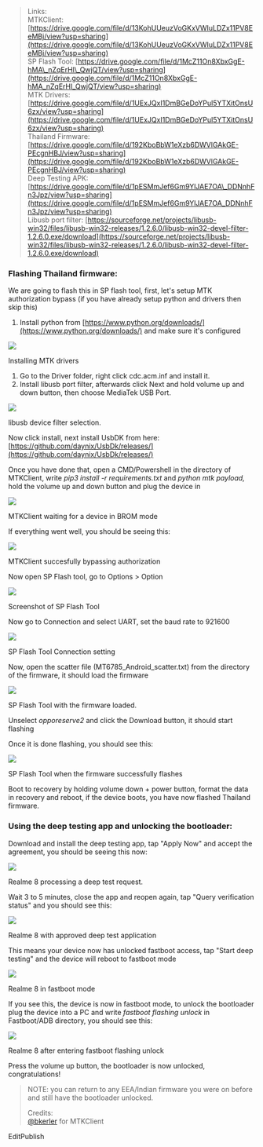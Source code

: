   
>   
> Links:  
> MTKClient: [https://drive.google.com/file/d/13KohUUeuzVoGKxVWIuLDZx11PV8EeMBj/view?usp=sharing](https://drive.google.com/file/d/13KohUUeuzVoGKxVWIuLDZx11PV8EeMBj/view?usp=sharing)  
> SP Flash Tool: [https://drive.google.com/file/d/1McZ11On8XbxGgE-hMA\_nZqErHI\_QwjQT/view?usp=sharing](https://drive.google.com/file/d/1McZ11On8XbxGgE-hMA_nZqErHI_QwjQT/view?usp=sharing)  
> MTK Drivers: [https://drive.google.com/file/d/1UExJQxI1DmBGeDoYPul5YTXitOnsU6zx/view?usp=sharing](https://drive.google.com/file/d/1UExJQxI1DmBGeDoYPul5YTXitOnsU6zx/view?usp=sharing)  
> Thailand Firmware: [https://drive.google.com/file/d/192KboBbW1eXzb6DWVlGAkGE-PEcgnHBJ/view?usp=sharing](https://drive.google.com/file/d/192KboBbW1eXzb6DWVlGAkGE-PEcgnHBJ/view?usp=sharing)  
> Deep Testing APK: [https://drive.google.com/file/d/1pESMmJef6Gm9YlJAE7OA\_DDNnhFn3Jpz/view?usp=sharing](https://drive.google.com/file/d/1pESMmJef6Gm9YlJAE7OA_DDNnhFn3Jpz/view?usp=sharing)  
> Libusb port filter: [https://sourceforge.net/projects/libusb-win32/files/libusb-win32-releases/1.2.6.0/libusb-win32-devel-filter-1.2.6.0.exe/download](https://sourceforge.net/projects/libusb-win32/files/libusb-win32-releases/1.2.6.0/libusb-win32-devel-filter-1.2.6.0.exe/download)

### Flashing Thailand firmware:

We are going to flash this in SP flash tool, first, let's setup MTK authorization bypass (if you have already setup python and drivers then skip this)

1.  Install python from [https://www.python.org/downloads/](https://www.python.org/downloads/) and make sure it's configured

![](https://telegra.ph/file/8644e90695308de2be0c7.png)

Installing MTK drivers

  

1.  Go to the Driver folder, right click cdc.acm.inf and install it.
2.  Install libusb port filter, afterwards click Next and hold volume up and down button, then choose MediaTek USB Port.

![](https://telegra.ph/file/99bc0494740baebde354f.png)

libusb device filter selection.

Now click install, next install UsbDK from here: [https://github.com/daynix/UsbDk/releases/](https://github.com/daynix/UsbDk/releases/)

  

Once you have done that, open a CMD/Powershell in the directory of MTKClient, write _pip3 install -r requirements.txt_ and _python mtk payload,_ hold the volume up and down button and plug the device in

![](https://telegra.ph/file/8d61915200caa6d9aaa26.png)

MTKClient waiting for a device in BROM mode

If everything went well, you should be seeing this:

![](https://telegra.ph/file/a00ff10337914042bf8cb.png)

MTKClient succesfully bypassing authorization

Now open SP Flash tool, go to Options > Option

![](https://telegra.ph/file/824b691bc85200473df5d.png)

Screenshot of SP Flash Tool

Now go to Connection and select UART, set the baud rate to 921600

![](https://telegra.ph/file/8eb7dbb9c6643d887eae0.png)

SP Flash Tool Connection setting

Now, open the scatter file (MT6785\_Android\_scatter.txt) from the directory of the firmware, it should load the firmware

![](https://telegra.ph/file/1339184bc1fed17e6ca1d.png)

SP Flash Tool with the firmware loaded.

Unselect _opporeserve2_ and click the Download button, it should start flashing

Once it is done flashing, you should see this:

![](https://telegra.ph/file/2c07cc828399c79ec50e6.png)

SP Flash Tool when the firmware successfully flashes

Boot to recovery by holding volume down + power button, format the data in recovery and reboot, if the device boots, you have now flashed Thailand firmware.

### Using the deep testing app and unlocking the bootloader:

Download and install the deep testing app, tap "Apply Now" and accept the agreement, you should be seeing this now:

![](https://telegra.ph/file/6f7db30beb0497b33f50b.png)

Realme 8 processing a deep test request.

Wait 3 to 5 minutes, close the app and reopen again, tap "Query verification status" and you should see this:

![](https://telegra.ph/file/c85ec0df92f7004f7b246.png)

Realme 8 with approved deep test application

  

This means your device now has unlocked fastboot access, tap "Start deep testing" and the device will reboot to fastboot mode

![](https://telegra.ph/file/beb8f9c3563ea2c9bd88c.png)

Realme 8 in fastboot mode

If you see this, the device is now in fastboot mode, to unlock the bootloader plug the device into a PC and write _fastboot flashing unlock_ in Fastboot/ADB directory, you should see this:

![](https://telegra.ph/file/828b81d91a3eabcc5d254.png)

Realme 8 after entering fastboot flashing unlock

Press the volume up button, the bootloader is now unlocked, congratulations!

> NOTE: you can return to any EEA/Indian firmware you were on before and still have the bootloader unlocked.  
>   
> Credits:[  
> @bkerler](https://github.com/bkerler/mtkclient) for MTKClient

  

  

EditPublish
